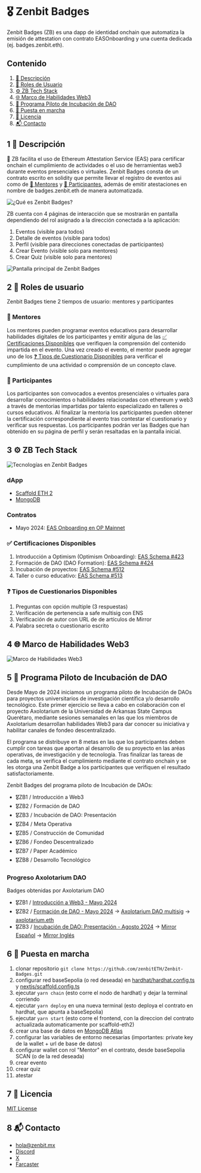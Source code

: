 # 🎖️ Zenbit Badges

Zenbit Badges (ZB) es una dapp de identidad onchain que automatiza la emisión de attestation con contrato EASOnboarding y una cuenta dedicada (ej. badges.zenbit.eth).

## Contenido
1. [📝 Descripción](#1-📝-descripción)
2. [👤 Roles de Usuario](#2-👤-roles-de-usuario)
3. [⚙️ ZB Tech Stack](#3-⚙️-zb-tech-stack)
4. [🌐 Marco de Habilidades Web3](#4-🌐-marco-de-habilidades-web3)
5. [🪺 Programa Piloto de Incubación de DAO](#5-🪺-programa-piloto-de-incubación-de-dao)
6. [🏁 Puesta en marcha](#🏁-puesta-en-marcha)
6. [📜 Licencia](#📜-licencia)
7. [📬 Contacto](#📬-contacto)


## 1 📝 Descripción
🧪 ZB facilita el uso de Ethereum Attestation Service (EAS) para certificar onchain el cumplimiento de actividades o el uso de herramientas web3 durante eventos presenciales o virtuales. Zenbit Badges consta de un contrato escrito en solidity que permite llevar el registro de eventos asi como de [🍎 Mentores](#🍎-mentores) y [🎒 Participantes](#🎒-participantes), además de emitir atestaciones en nombre de badges.zenbit.eth de manera automatizada.

![¿Qué es Zenbit Badges?](https://github.com/zenbitETH/Public-Assets/blob/main/Zenbit%20Badges/ZB1.png?raw=true)

ZB cuenta con 4 páginas de interacción que se mostrarán en pantalla dependiendo del rol asignado a la dirección conectada a la aplicación:
1. Eventos (visible para todos)
2. Detalle de eventos (visible para todos)
3. Perfil (visible para direcciones conectadas de participantes)
4. Crear Evento (visible solo para mentores)
5. Crear Quiz (visible solo para mentores)

![Pantalla principal de Zenbit Badges](https://github.com/zenbitETH/Public-Assets/blob/main/Zenbit%20Badges/zb4.png?raw=true)

## 2 👤 Roles de usuario
Zenbit Badges tiene 2 tiempos de usuario: mentores y participantes

### 🍎 Mentores
Los mentores pueden programar eventos educativos para desarrollar habilidades digitales de los participantes y emitir alguna de las [✅ Certificaciones Disponibles](#✅-certificaciones-disponibles) que verifiquen la comprensión del contenido impartida en el evento. Una vez creado el evento, el mentor puede agregar uno de los [❓ Tipos de Cuestionario Disponibles](#❓-tipos-de-cuestionarios-disponibles) para verificar el cumplimiento de una actividad o comprensión de un concepto clave.

### 🎒 Participantes
Los participantes son convocados a eventos presenciales o virtuales para desarrollar conocimientos o habilidades relacionadas con ethereum y web3 a través de mentorias impartidas por talento especializado en talleres o cursos educativos. Al finalizar la mentoria los participantes pueden obtener la certificación correspondiente al evento tras contestar el cuestionario y verificar sus respuestas. Los participantes podrán ver las Badges que han obtenido en su página de perfil y serán resaltadas en la pantalla inicial.

## 3 ⚙️ ZB Tech Stack
![Tecnologías en Zenbit Badges](https://github.com/zenbitETH/Public-Assets/blob/main/Zenbit%20Badges/ZB2.png?raw=true)

### dApp
- [Scaffold ETH 2](https://scaffoldeth.io/)
- [MongoDB](https://www.mongodb.com/)

### Contratos
- Mayo 2024: [EAS Onboarding en OP Mainnet](https://optimistic.etherscan.io/address/0xe383f2b3ff9024baa09b33923b8dbd0f2af98ad0#code)

### ✅ Certificaciones Disponibles

1. Introducción a Optimism (Optimism Onboarding): [EAS Schema #423](https://optimism.easscan.org/schema/view/0xe3990a5b917495816f40d1c85a5e0ec5ad3dd66e40b129edb0f0b3a381790b7b)
2. Formación de DAO (DAO Formation): [EAS Schema #424](https://optimism.easscan.org/schema/view/0xddc12d29e4863e857d1b6429f2afd4bf3d687110bbb425e730b87d5f1efcda5a)
3. Incubación de proyectos:  [EAS Schema #512](https://optimism.easscan.org/schema/view/0x17ceae0972a7b2a858182fa4fc4f63b020941f4386872a2d3b611f882bcdf9bf)
4. Taller o curso educativo: [EAS Schema #513](https://optimism.easscan.org/schema/view/0xd1b32a04207069d491b31239467ef1c57d54f3a961cbd0462a3afc52e3ec6f1a)

### ❓ Tipos de Cuestionarios Disponibles
1. Preguntas con opción multiple (3 respuestas)
2. Verificación de pertenencia a safe multisig con ENS
3. Verificación de autor con URL de de artículos de Mirror
4. Palabra secreta o cuestionario escrito

## 4 🌐 Marco de Habilidades Web3
![Marco de Habilidades Web3](https://github.com/zenbitETH/Public-Assets/blob/main/Zenbit%20Badges/Zb-3.png?raw=true)

## 5 🪺 Programa Piloto de Incubación de DAO
Desde Mayo de 2024 iniciamos un programa piloto de Incubación de DAOs para proyectos universitarios de investigación científica y/o desarrollo tecnológico. Este primer ejercicio se lleva a cabo en colaboración con el proyecto Axolotarium de la Universidad de Arkansas State Campus Querétaro, mediante sesiones semanales en las que los miembros de Axolotarium desarrollan habilidades Web3 para dar conocer su iniciativa y habilitar canales de fondeo descentralizado. 

El programa se distribuye en 8 metas en las que los participantes deben cumplir con tareas que aportan al desarrollo de su proyecto en las aréas operativas, de investigación y de tecnología. Tras finalizar las tareas de cada meta, se verifica el cumplimiento mediante el contrato onchain y se les otorga una Zenbit Badge a los participantes que verifiquen el resultado satisfactoriamente.

Zenbit Badges del programa piloto de Incubación de DAOs:
- 🎖️ZB1 / Introducción a Web3
- 🎖️ZB2 / Formación de DAO
- 🎖️ZB3 / Incubación de DAO: Presentación
- 🎖️ZB4 / Meta Operativa
- 🎖️ZB5 / Construcción de Comunidad
- 🎖️ZB6 / Fondeo Descentralizado 
- 🎖️ZB7 / Paper Académico
- 🎖️ZB8 / Desarrollo Tecnológico

### Progreso Axolotarium DAO

Badges obtenidas por Axolotarium DAO
- 🎖️ZB1 / [Introducción a Web3 - Mayo 2024](https://badges.zenbit.mx/event/1)
- 🎖️ZB2 / [Formación de DAO - Mayo 2024](https://badges.zenbit.mx/event/2) → [Axolotarium DAO multisig](https://debank.com/profile/0xd5ddce3b0dde6dc08552c914d893b409284fea0a) → [axolotarium.eth](https://app.ens.domains/axolotarium.eth)
- 🎖️ZB3 / [Incubación de DAO: Presentación - Agosto 2024](https://badges.zenbit.mx/event/6) → [Mirror Español](https://mirror.xyz/info.axolotarium.eth/_faN9bqPcOZAIOExFnxJQpiqgb948cF4LElz-jk0aw0) → [Mirror Inglés](https://mirror.xyz/info.axolotarium.eth/BxcSy3Bwcu7H8L6TMhHtGSCHHlBC9MLnmHcjlhNa3ZU)

## 6 🏁 Puesta en marcha 
1. clonar repositorio `git clone https://github.com/zenbitETH/Zenbit-Badges.git`
2. configurar red baseSepolia (o red deseada) en [hardhat/hardhat.config.ts](https://github.com/zenbitETH/Zenbit-Badges/blob/69f6ffd5bad4c1674947b45a8f09e28977f6dd86/packages/hardhat/hardhat.config.ts#L33) y [nextjs/scaffold.config.ts](https://github.com/zenbitETH/Zenbit-Badges/blob/69f6ffd5bad4c1674947b45a8f09e28977f6dd86/packages/nextjs/scaffold.config.ts#L14) 
3. ejecutar `yarn chain` (esto corre el nodo de hardhat) y dejar la terminal corriendo 
4. ejecutar `yarn deploy` en una nueva terminal (esto deploya el contrato en hardhat, que apunta a baseSepolia)
5. ejecutar `yarn start` (esto corre el frontend, con la direccion del contrato actualizada automaticamente por scaffold-eth2)
6. crear una base de datos en [MongoDB Atlas](https://www.mongodb.com/cloud/atlas/register)
7. configurar las variables de entorno necesarias (importantes: private key de la wallet + url de base de datos)
8. configurar wallet con rol "Mentor" en el contrato, desde baseSepolia SCAN (o de la red deseada)
9. crear evento
10. crear quiz
11. atestar

## 7 📜 Licencia
[MIT License](https://github.com/zenbitETH/Zenbit-Badges/blob/main/LICENCE)


## 8 📬 Contacto
- [hola@zenbit.mx](mailto:hola@zenbit.mx)
- [Discord](https://discord.gg/CqD6hWudjz)
- [X](https://x.com/zenbitMX)
- [Farcaster](https://warpcast.com/zenbit)